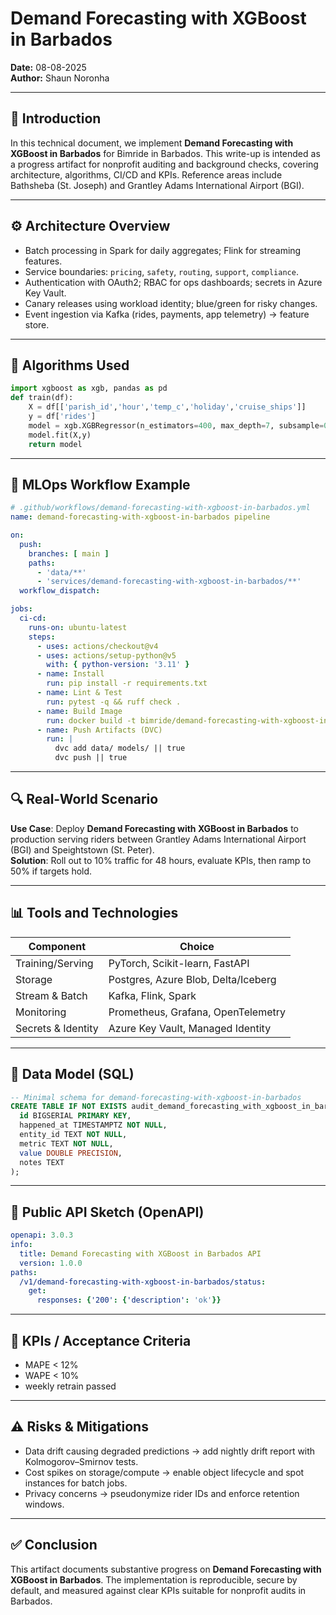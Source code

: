 # Demand Forecasting with XGBoost in Barbados

**Date:** 08-08-2025  
**Author:** Shaun Noronha

---

## 🚀 Introduction

In this technical document, we implement **Demand Forecasting with XGBoost in Barbados** for Bimride in Barbados.
This write-up is intended as a progress artifact for nonprofit auditing and background checks,
covering architecture, algorithms, CI/CD and KPIs. Reference areas include Bathsheba (St. Joseph) and Grantley Adams International Airport (BGI).

---

## ⚙️ Architecture Overview

- Batch processing in Spark for daily aggregates; Flink for streaming features.
- Service boundaries: `pricing`, `safety`, `routing`, `support`, `compliance`.
- Authentication with OAuth2; RBAC for ops dashboards; secrets in Azure Key Vault.
- Canary releases using workload identity; blue/green for risky changes.
- Event ingestion via Kafka (rides, payments, app telemetry) → feature store.

---

## 🧠 Algorithms Used

```python
import xgboost as xgb, pandas as pd
def train(df):
    X = df[['parish_id','hour','temp_c','holiday','cruise_ships']]
    y = df['rides']
    model = xgb.XGBRegressor(n_estimators=400, max_depth=7, subsample=0.8, learning_rate=0.05)
    model.fit(X,y)
    return model
```

---

## 🔁 MLOps Workflow Example

```yaml
# .github/workflows/demand-forecasting-with-xgboost-in-barbados.yml
name: demand-forecasting-with-xgboost-in-barbados pipeline

on:
  push:
    branches: [ main ]
    paths:
      - 'data/**'
      - 'services/demand-forecasting-with-xgboost-in-barbados/**'
  workflow_dispatch:

jobs:
  ci-cd:
    runs-on: ubuntu-latest
    steps:
      - uses: actions/checkout@v4
      - uses: actions/setup-python@v5
        with: { python-version: '3.11' }
      - name: Install
        run: pip install -r requirements.txt
      - name: Lint & Test
        run: pytest -q && ruff check .
      - name: Build Image
        run: docker build -t bimride/demand-forecasting-with-xgboost-in-barbados:$GITHUB_SHA services/demand-forecasting-with-xgboost-in-barbados
      - name: Push Artifacts (DVC)
        run: |
          dvc add data/ models/ || true
          dvc push || true
```

---

## 🔍 Real-World Scenario

**Use Case**: Deploy **Demand Forecasting with XGBoost in Barbados** to production serving riders between Grantley Adams International Airport (BGI) and Speightstown (St. Peter).  
**Solution**: Roll out to 10% traffic for 48 hours, evaluate KPIs, then ramp to 50% if targets hold.

---

## 📊 Tools and Technologies

| Component                | Choice                                      |
|-------------------------|----------------------------------------------|
| Training/Serving        | PyTorch, Scikit-learn, FastAPI               |
| Storage                 | Postgres, Azure Blob, Delta/Iceberg          |
| Stream & Batch          | Kafka, Flink, Spark                          |
| Monitoring              | Prometheus, Grafana, OpenTelemetry           |
| Secrets & Identity      | Azure Key Vault, Managed Identity            |

---

## 📐 Data Model (SQL)

```sql
-- Minimal schema for demand-forecasting-with-xgboost-in-barbados
CREATE TABLE IF NOT EXISTS audit_demand_forecasting_with_xgboost_in_barbados (
  id BIGSERIAL PRIMARY KEY,
  happened_at TIMESTAMPTZ NOT NULL,
  entity_id TEXT NOT NULL,
  metric TEXT NOT NULL,
  value DOUBLE PRECISION,
  notes TEXT
);
```

---

## 🔌 Public API Sketch (OpenAPI)

```yaml
openapi: 3.0.3
info:
  title: Demand Forecasting with XGBoost in Barbados API
  version: 1.0.0
paths:
  /v1/demand-forecasting-with-xgboost-in-barbados/status:
    get:
      responses: {'200': {'description': 'ok'}}
```

---

## 🎯 KPIs / Acceptance Criteria

- MAPE < 12%
- WAPE < 10%
- weekly retrain passed

---

## ⚠️ Risks & Mitigations

- Data drift causing degraded predictions → add nightly drift report with Kolmogorov–Smirnov tests.  
- Cost spikes on storage/compute → enable object lifecycle and spot instances for batch jobs.  
- Privacy concerns → pseudonymize rider IDs and enforce retention windows.

---

## ✅ Conclusion

This artifact documents substantive progress on **Demand Forecasting with XGBoost in Barbados**. The implementation is reproducible,
secure by default, and measured against clear KPIs suitable for nonprofit audits in Barbados.
